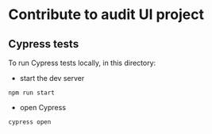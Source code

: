 # Contribute to audit UI project

## Cypress tests

To run Cypress tests locally, in this directory:
- start the dev server
```shell
npm run start
```
- open Cypress
```shell
cypress open
```
